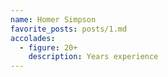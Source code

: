 ```yaml
---
name: Homer Simpson
favorite_posts: posts/1.md
accolades:
  - figure: 20+
    description: Years experience
---
```


